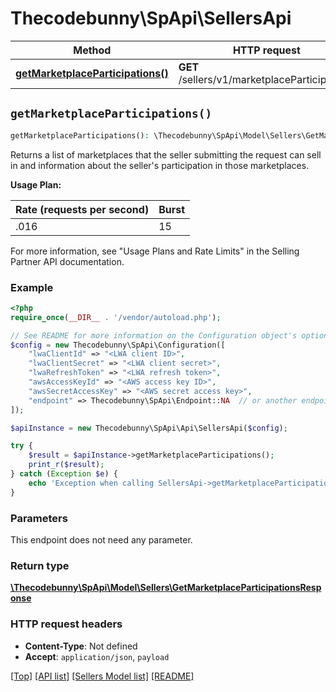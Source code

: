 # Thecodebunny\SpApi\SellersApi

Method | HTTP request | Description
------------- | ------------- | -------------
[**getMarketplaceParticipations()**](SellersApi.md#getMarketplaceParticipations) | **GET** /sellers/v1/marketplaceParticipations | 


## `getMarketplaceParticipations()`

```php
getMarketplaceParticipations(): \Thecodebunny\SpApi\Model\Sellers\GetMarketplaceParticipationsResponse
```



Returns a list of marketplaces that the seller submitting the request can sell in and information about the seller's participation in those marketplaces.

**Usage Plan:**

| Rate (requests per second) | Burst |
| ---- | ---- |
| .016 | 15 |

For more information, see \"Usage Plans and Rate Limits\" in the Selling Partner API documentation.

### Example

```php
<?php
require_once(__DIR__ . '/vendor/autoload.php');

// See README for more information on the Configuration object's options
$config = new Thecodebunny\SpApi\Configuration([
    "lwaClientId" => "<LWA client ID>",
    "lwaClientSecret" => "<LWA client secret>",
    "lwaRefreshToken" => "<LWA refresh token>",
    "awsAccessKeyId" => "<AWS access key ID>",
    "awsSecretAccessKey" => "<AWS secret access key>",
    "endpoint" => Thecodebunny\SpApi\Endpoint::NA  // or another endpoint from lib/Endpoints.php
]);

$apiInstance = new Thecodebunny\SpApi\Api\SellersApi($config);

try {
    $result = $apiInstance->getMarketplaceParticipations();
    print_r($result);
} catch (Exception $e) {
    echo 'Exception when calling SellersApi->getMarketplaceParticipations: ', $e->getMessage(), PHP_EOL;
}
```

### Parameters

This endpoint does not need any parameter.

### Return type

[**\Thecodebunny\SpApi\Model\Sellers\GetMarketplaceParticipationsResponse**](../Model/Sellers/GetMarketplaceParticipationsResponse.md)

### HTTP request headers

- **Content-Type**: Not defined
- **Accept**: `application/json`, `payload`

[[Top]](#) [[API list]](../)
[[Sellers Model list]](../Model/Sellers)
[[README]](../../README.md)
